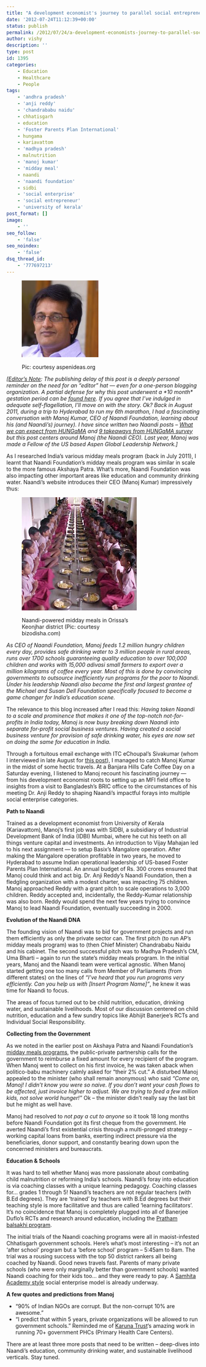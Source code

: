 ```yaml
---
title: "A development economist's journey to parallel social entrepreneur"
date: '2012-07-24T11:12:39+00:00'
status: publish
permalink: /2012/07/24/a-development-economists-journey-to-parallel-social-entrepreneur
author: vishy
description: ''
type: post
id: 1395
categories:
    - Education
    - Healthcare
    - People
tags:
    - 'andhra pradesh'
    - 'anji reddy'
    - 'chandrababu naidu'
    - chhatisgarh
    - education
    - 'Foster Parents Plan International'
    - hungama
    - kariavattom
    - 'madhya pradesh'
    - malnutrition
    - 'manoj kumar'
    - 'midday meal'
    - naandi
    - 'naandi foundation'
    - sidbi
    - 'social enterprise'
    - 'social entrepreneur'
    - 'university of kerala'
post_format: []
image:
    - ''
seo_follow:
    - 'false'
seo_noindex:
    - 'false'
dsq_thread_id:
    - '777697213'
---
```

<figure aria-describedby="caption-attachment-1462" class="wp-caption alignleft" id="attachment_1462" style="width: 200px">

[![](../../../../uploads/2012/06/Manoj_Kumar_naandi.jpeg "Manoj_Kumar_naandi")](../../../../uploads/2012/06/Manoj_Kumar_naandi.jpeg)<figcaption class="wp-caption-text" id="caption-attachment-1462">Pic: courtesy aspenideas.org</figcaption></figure>

*\[<span style="text-decoration: underline;">Editor’s Note</span>: The publishing delay of this post is a deeply personal reminder on the need for an “editor” hat — even for a one-person blogging organization. A partial defense for why this post underwent a \*10 month\* gestation period can be [found here](http://www.techsangam.com/2012/04/23/why-some-blog-posts-have-a-longer-gestation-period/). If you agree that I’ve indulged in adequate self-flagellation, I’ll move on with the story. Ok? Back in August 2011, during a trip to Hyderabad to run my 6th marathon, I had a fascinating conversation with Manoj Kumar, CEO of Naandi Foundation, learning about his (and Naandi’s) journey). I have since written two Naandi posts – [What we can expect from HUNGaMA](http://www.techsangam.com/2012/01/10/what-we-can-expect-from-naandi-foundation-landmark-hungama-survey/) and [9 takeaways from HUNGaMA survey](http://www.techsangam.com/2012/01/11/nine-key-takeaways-from-hungama-survey-on-hunger-and-malnutriti/) but this post centers around Manoj (the Naandi CEO). Last year, Manoj was made a Fellow of the US based Aspen Global Leadership Network.\]*

As I researched India’s various midday meals program (back in July 2011), I learnt that Naandi Foundation’s midday meals program was similar in scale to the more famous Akshaya Patra. What’s more, Naandi Foundation was also impacting other important areas like education and community drinking water. Naandi’s website introduces their CEO (Manoj Kumar) impressively thus:

<figure aria-describedby="caption-attachment-1463" class="wp-caption alignright" id="attachment_1463" style="width: 300px">

[![](../../../../uploads/2012/06/naandi_midday_meal_bizodisha_com.jpg "naandi_midday_meal_bizodisha_com")](../../../../uploads/2012/06/naandi_midday_meal_bizodisha_com.jpg)<figcaption class="wp-caption-text" id="caption-attachment-1463">Naandi-powered midday meals in Orissa’s Keonjhar district (Pic: courtesy bizodisha.com)</figcaption></figure>

*As CEO of Naandi Foundation, Manoj feeds 1.2 million hungry children every day, provides safe drinking water to 3 million people in rural areas, runs over 1700 schools guaranteeing quality education to over 100,000 children and works with 15,000 adivasi small farmers to export over a million kilograms of coffee every year. Most of this is done by convincing governments to outsource inefficiently run programs for the poor to Naandi. Under his leadership Naandi also became the first and largest grantee of the Michael and Susan Dell Foundation specifically focused to become a game changer for India’s education scene.*

The relevance to this blog increased after I read this: *Having taken Naandi to a scale and prominence that makes it one of the top-notch not-for-profits in India today, Manoj is now busy breaking down Naandi into separate for-profit social business ventures. Having created a social business venture for provision of safe drinking water, his eyes are now set on doing the same for education in India.*

Through a fortuitous email exchange with ITC eChoupal’s Sivakumar (whom I interviewed in late August for [this post](http://www.techsangam.com/2011/09/20/itc-e-choupal-model-to-increase-farmer-revenue-and-its-own-bottomline/)), I managed to catch Manoj Kumar in the midst of some hectic travels. At a Banjara Hills Cafe Coffee Day on a Saturday evening, I listened to Manoj recount his fascinating journey — from his development economist roots to setting up an MFI field office to insights from a visit to Bangladesh’s BRIC office to the circumstances of his meeting Dr. Anji Reddy to shaping Naandi’s impactful forays into multiple social enterprise categories.

**Path to Naandi**

Trained as a development economist from University of Kerala (Kariavattom), Manoj’s first job was with SIDBI, a subsidiary of Industrial Development Bank of India (IDBI) Mumbai, where he cut his teeth on all things venture capital and investments. An introduction to Vijay Mahajan led to his next assignment — to setup Basix’s Mangalore operation. After making the Mangalore operation profitable in two years, he moved to Hyderabad to assume Indian operational leadership of US-based Foster Parents Plan International. An annual budget of Rs. 300 crores ensured that Manoj could think and act big. Dr. Anji Reddy’s Naandi Foundation, then a fledgling organization with a modest charter, was impacting 75 children. Manoj approached Reddy with a grant pitch to scale operations to 3,000 children. Reddy accepted and, incidentally, the Reddy-Kumar relationship was also born. Reddy would spend the next few years trying to convince Manoj to lead Naandi Foundation, eventually succeeding in 2000.

**Evolution of the Naandi DNA**

The founding vision of Naandi was to bid for government projects and run them efficiently as only the private sector can. The first pitch (to run AP’s midday meals program) was to (then Chief Minister) Chandrababu Naidu and his cabinet. The second successful pitch was to Madhya Pradesh’s CM, Uma Bharti – again to run the state’s midday meals program. In the initial years, Manoj and the Naandi team were vertical agnostic. When Manoj started getting one too many calls from Member of Parliaments (from different states) on the lines of *“I’ve heard that you run programs very efficiently. Can you help us with \[Insert Program Name\]”*, he knew it was time for Naandi to focus.

The areas of focus turned out to be child nutrition, education, drinking water, and sustainable livelihoods. Most of our discussion centered on child nutrition, education and a few sundry topics like Abhijit Banerjee’s RCTs and Individual Social Responsibility.

**Collecting from the Government**

As we noted in the earlier post on Akshaya Patra and Naandi Foundation’s [midday meals programs](http://www.techsangam.com/2011/07/03/surprise-surprise-the-crown-jewels-in-indias-midday-meal-programs-are-charitable-trusts/), the public-private partnership calls for the government to reimburse a fixed amount for every recipient of the program. When Manoj went to collect on his first invoice, he was taken aback when politico-babu machinery calmly asked for “their 2% cut.” A disturbed Manoj appealed to the minister (who shall remain anonymous) who said *“Come on, Manoj! I didn’t know you were so naive. If you don’t want your cash flows to be affected, just invoice higher to adjust. We are trying to feed a few million kids, not solve world hunger!”* Ok – the minister didn’t really say the last bit but he might as well have.

Manoj had resolved to *not pay a cut to anyone* so it took 18 long months before Naandi Foundation got its first cheque from the government. He averted Naandi’s first existential crisis through a multi-pronged strategy – working capital loans from banks, exerting indirect pressure via the beneficiaries, donor support, and constantly bearing down upon the concerned ministers and bureaucrats.

**Education &amp; Schools**

It was hard to tell whether Manoj was more passionate about combating child malnutrition or reforming India’s schools. Naandi’s foray into education is via coaching classes with a unique learning pedagogy. Coaching classes for… grades 1 through 5! Naandi’s teachers are not regular teachers (with B.Ed degrees). They are ‘trained’ by teachers with B.Ed degrees but their teaching style is more facilitative and thus are called ‘learning facilitators’. It’s no coincidence that Manoj is completely plugged into all of Banerjee Duflo’s RCTs and research around education, including the [Pratham balsakhi program](http://www.techsangam.com/2011/09/10/prathams-contributions-to-indian-education-policy-debate/).

The initial trials of the Naandi coaching programs were all in maoist-infested Chhatisgarh government schools. Here’s what’s most interesting – it’s not an ‘after school’ program but a ‘before school’ program – 5:45am to 8am. The trial was a rousing success with the top 50 district rankers all being coached by Naandi. Good news travels fast. Parents of many private schools (who were only marginally better than government schools) wanted Naandi coaching for their kids too… and they were ready to pay. A [Samhita Academy style](http://www.techsangam.com/2012/06/17/samhita-academy-trailblazing-the-rte-path-years-before-it-became-a-law/) social enterprise model is already underway.

**A few quotes and predictions from Manoj**

- “90% of Indian NGOs are corrupt. But the non-corrupt 10% are awesome.”
- “I predict that within 5 years, private organizations will be allowed to run government schools.” Reminded me of [Karuna Trust](http://www.karunatrust.com/?page_id=8)‘s amazing work in running 70+ government PHCs (Primary Health Care Centers).

There are at least three more posts that need to be written – deep-dives into Naandi’s education, community drinking water, and sustainable livelihood verticals. Stay tuned.